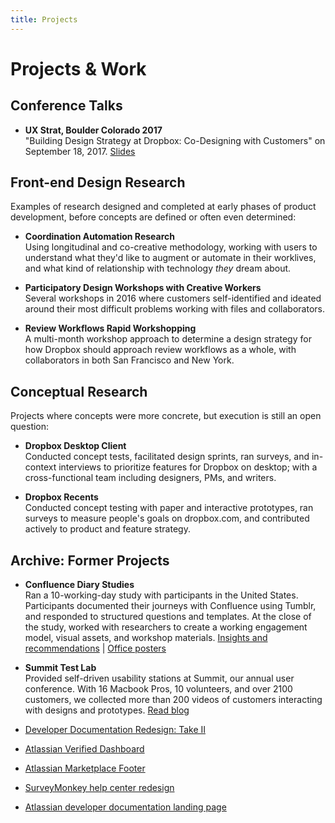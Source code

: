```yaml
---
title: Projects
---
```


# Projects & Work

## Conference Talks

* **UX Strat, Boulder Colorado 2017** <br> "Building Design Strategy at Dropbox: Co-Designing with Customers" on September 18, 2017.  [Slides](https://www.slideshare.net/UXSTRAT/ux-strat-usa-2017-ruth-buchanan-codesigning-dropbox-innovations-with-customers)


## Front-end Design Research  
Examples of research designed and completed at early phases of product development, before concepts are defined or often even determined: 

* **Coordination Automation Research** <br> Using longitudinal and co-creative methodology, working with users to understand what they'd like to augment or automate in their worklives, and what kind of relationship with technology _they_ dream about. 

* **Participatory Design Workshops with Creative Workers** <br> Several workshops in 2016 where customers self-identified and ideated around their most difficult problems working with files and collaborators.  

* **Review Workflows Rapid Workshopping** <br> A multi-month workshop approach to determine a design strategy for how Dropbox should approach review workflows as a whole, with collaborators in both San Francisco and New York. 



## Conceptual Research
Projects where concepts were more concrete, but execution is still an open question: 

* __Dropbox Desktop Client__  
  Conducted concept tests, facilitated design sprints, ran surveys, and in-context interviews 
  to prioritize features for Dropbox on desktop; with a cross-functional team including 
  designers, PMs, and writers.  

* __Dropbox Recents__   
  Conducted concept testing with paper and interactive prototypes, ran surveys to measure people's goals on 
  dropbox.com, and contributed actively to product and feature strategy.  




## Archive: Former Projects  

* **Confluence Diary Studies**<br>  Ran a 10-working-day study with participants in the United States. Participants documented their journeys with Confluence using Tumblr, and responded to structured questions and templates. At the close of the study, worked with researchers to create a working engagement model, visual assets, and workshop materials. <a href="/projects/efi-diary">Insights and recommendations</a> | <a href="/projects/office-posters">Office posters</a>

* **Summit Test Lab** <br>Provided self-driven usability stations at Summit, our annual user conference. With 16 Macbook Pros, 10 volunteers, and over 2100 customers, we collected more than 200 videos of customers interacting with designs and prototypes. [Read blog](http://blogs.atlassian.com/2014/10/user-testing-atlassian-summit/)  

* [Developer Documentation Redesign: Take II](/projects/dac-redesign-take-two/)

* [Atlassian Verified Dashboard](/projects/atlassian-verified-dashboard/)

* [Atlassian Marketplace Footer](/projects/marketplace-footer/)

* [SurveyMonkey help center redesign](/projects/surveymonkey-help-center/)

* [Atlassian developer documentation landing page](/projects/dac-redesign/)